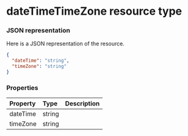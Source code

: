 # dateTimeTimeZone resource type



### JSON representation

Here is a JSON representation of the resource.

<!-- {
  "blockType": "resource",
  "optionalProperties": [

  ],
  "@odata.type": "microsoft.graph.datetimetimezone"
}-->

```json
{
  "dateTime": "string",
  "timeZone": "string"
}

```
### Properties
| Property	   | Type	|Description|
|:---------------|:--------|:----------|
|dateTime|string||
|timeZone|string||

<!-- uuid: 8fcb5dbc-d5aa-4681-8e31-b001d5168d79
2015-10-25 14:57:30 UTC -->
<!-- {
  "type": "#page.annotation",
  "description": "dateTimeTimeZone resource",
  "keywords": "",
  "section": "documentation",
  "tocPath": ""
}-->